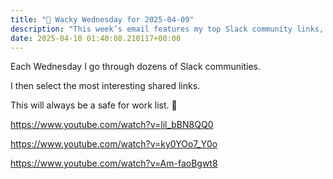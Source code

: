 ```yaml
---
title: "🤪 Wacky Wednesday for 2025-04-09"
description: "This week’s email features my top Slack community links, all safe for work!"
date: 2025-04-10 01:40:08.210117+00:00
---
```


<!-- buttondown-editor-mode: plaintext -->Each Wednesday I go through dozens of Slack communities.

I then select the most interesting shared links.

This will always be a safe for work list. 🙈

https://www.youtube.com/watch?v=lil_bBN8QQ0

https://www.youtube.com/watch?v=ky0YOo7_Y0o

https://www.youtube.com/watch?v=Am-faoBgwt8